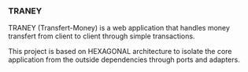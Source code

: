 ### TRANEY

TRANEY (Transfert-Money) is a web application that handles money transfert from client to client through simple transactions.

This project is based on HEXAGONAL architecture to isolate the core application from the outside dependencies through ports and adapters.